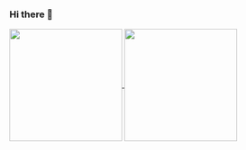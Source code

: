### Hi there 👋

<a href="https://github.com/russssl">
  <img height=200 align="center" src="https://github-readme-stats-russssls-projects.vercel.app/api?username=russssl&theme=transparent" />
</a>
<a href="https://github.com/russssl">
  <img height=200 align="center" src="https://github-readme-stats-russssls-projects.vercel.app/api/top-langs?username=russssl&layout=compact&langs_count=8&card_width=320&theme=transparent" />
</a>
